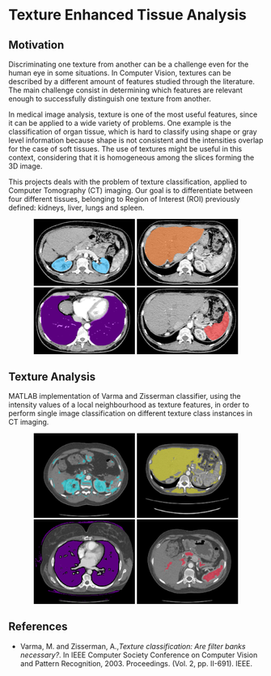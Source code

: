 # Texture Enhanced Tissue Analysis

## Motivation

Discriminating one texture from another can be a challenge even for the human eye in some situations. In Computer Vision, textures can be described by a different amount of features studied through the literature. The main challenge consist in determining which features are relevant enough to successfully distinguish one texture from another.

In medical image analysis, texture is one of the most useful features, since it can be applied
to a wide variety of problems. One example is the classification of organ tissue, which is hard to
classify using shape or gray level information because shape is not consistent and the intensities
overlap for the case of soft tissues. The use of textures might be useful in this context, considering
that it is homogeneous among the slices forming the 3D image.

This projects deals with the problem of texture classification, applied to Computer Tomography
(CT) imaging. Our goal is to differentiate between four different tissues, belonging to Region
of Interest (ROI) previously defined: kidneys, liver, lungs and spleen.

<p align="center">
  <img src="/img/kidneys.png" width="200px">
  <img src="/img/liver.png" width="200px">
  <img src="/img/lungs.png" width="200px">
  <img src="/img/spleen.png" width="200px">
</p>

## Texture Analysis

MATLAB implementation of Varma and Zisserman classifier, using the intensity values of a local
neighbourhood as texture features, in order to perform single image classification on different
texture class instances in CT imaging.

<p align="center">
  <img src="/img/seg_kidney.png" width="200px">
  <img src="/img/seg_liver.png" width="200px">
  <img src="/img/seg_lung.png" width="200px">
  <img src="/img/seg_spleen.png" width="200px">
</p>


## References

- Varma, M. and Zisserman, A.,*Texture classification: Are filter banks necessary?*. In IEEE Computer Society Conference on Computer Vision and Pattern Recognition, 2003. Proceedings. (Vol. 2, pp. II-691). IEEE.



